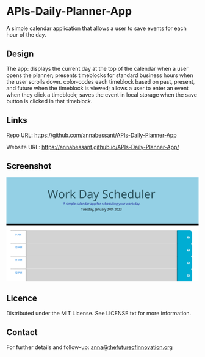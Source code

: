 # APIs-Daily-Planner-App
A simple calendar application that allows a user to save events for each hour of the day.

## Design
The app:
displays the current day at the top of the calendar when a user opens the planner;
presents timeblocks for standard business hours when the user scrolls down.
color-codes each timeblock based on past, present, and future when the timeblock is viewed;
allows a user to enter an event when they click a timeblock;
saves the event in local storage when the save button is clicked in that timeblock.

## Links

Repo URL: https://github.com/annabessant/APIs-Daily-Planner-App

Website URL: https://annabessant.github.io/APIs-Daily-Planner-App/

## Screenshot
![screenshot of calendar app, day-planner](./Screenshot_App.jpeg "Screenshot of the App")

## Licence

Distributed under the MIT License. See LICENSE.txt for more information.

## Contact

For further details and follow-up: anna@thefutureofinnovation.org